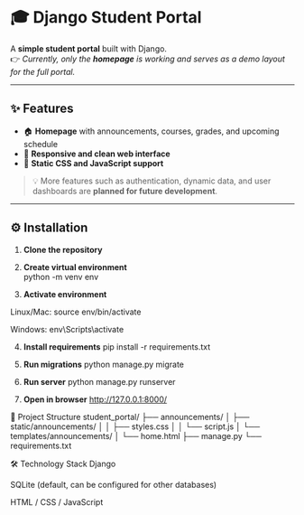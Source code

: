 # 🎓 Django Student Portal

A **simple student portal** built with Django.  
👉 *Currently, only the **homepage** is working and serves as a demo layout for the full portal.*

---

## ✨ Features

- 🏠 **Homepage** with announcements, courses, grades, and upcoming schedule  
- 🎨 **Responsive and clean web interface**  
- 📂 **Static CSS and JavaScript support**  

> 💡 More features such as authentication, dynamic data, and user dashboards are **planned for future development**.

---

## ⚙️ Installation

1. **Clone the repository**

2. **Create virtual environment**  
   python -m venv env

3. **Activate environment**

Linux/Mac:
source env/bin/activate

Windows:
env\Scripts\activate

4. **Install requirements**
pip install -r requirements.txt

5. **Run migrations**
python manage.py migrate

6. **Run server**
python manage.py runserver

7. **Open in browser**
http://127.0.0.1:8000/


📂 Project Structure
student_portal/
├── announcements/
│   ├── static/announcements/
│   │   ├── styles.css
│   │   └── script.js
│   └── templates/announcements/
│       └── home.html
├── manage.py
└── requirements.txt


🛠️ Technology Stack
Django

SQLite (default, can be configured for other databases)

HTML / CSS / JavaScript
